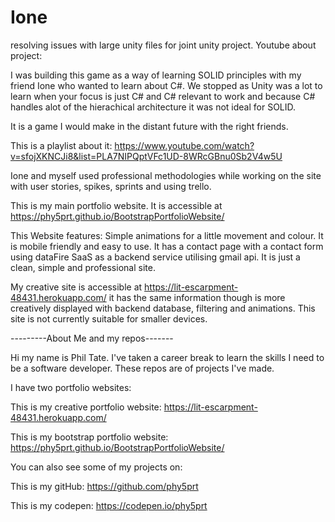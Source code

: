 # Ione
resolving issues with large unity files for joint unity project. Youtube about project:



I was building this game as a way of learning SOLID principles with my friend Ione who wanted to learn about C#. We stopped as Unity was a lot to learn when your focus is just C# and C# relevant to work and because C# handles alot of the hierachical architecture it was not ideal for SOLID.

It is a game I would make in the distant future with the right friends.

This is a playlist about it: https://www.youtube.com/watch?v=sfojXKNCJi8&list=PLA7NIPQptVFc1UD-8WRcGBnu0Sb2V4w5U

Ione and myself used professional methodologies while working on the site with user stories, spikes, sprints and using trello.

This is my main portfolio website. It is accessible at https://phy5prt.github.io/BootstrapPortfolioWebsite/

This Website features: Simple animations for a little movement and colour. It is mobile friendly and easy to use. It has a contact page with a contact form using dataFire SaaS as a backend service utilising gmail api. It is just a clean, simple and professional site.

My creative site is accessible at https://lit-escarpment-48431.herokuapp.com/ it has the same information though is more creatively displayed with backend database, filtering and animations. This site is not currently suitable for smaller devices.

---------About Me and my repos-------

Hi my name is Phil Tate. I've taken a career break to learn the skills I need to be a software developer. These repos are of projects I've made.

I have two portfolio websites:

This is my creative portfolio website: https://lit-escarpment-48431.herokuapp.com/

This is my bootstrap portfolio website: https://phy5prt.github.io/BootstrapPortfolioWebsite/

You can also see some of my projects on:

This is my gitHub: https://github.com/phy5prt

This is my codepen: https://codepen.io/phy5prt

